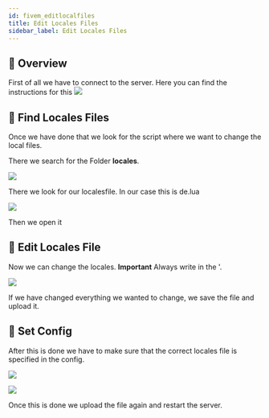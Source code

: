 ```yaml
---
id: fivem_editlocalfiles
title: Edit Locales Files
sidebar_label: Edit Locales Files
---
```


## 📔 Overview

First of all we have to connect to the server.
Here you can find the instructions for this ![](https://zap-hosting.com/guides/docs/de/gameserver_ftpaccess/)

## 📑 Find Locales Files
Once we have done that we look for the script where we want to change the local files.

There we search for the Folder **locales**.

![](https://screensaver01.zap-hosting.com/index.php/s/bJR3FfmmwTJLr6G/preview)

There we look for our localesfile. In our case this is de.lua

![](https://screensaver01.zap-hosting.com/index.php/s/z4Wm5RxjAoST4YJ/preview)

Then we open it

## 📖 Edit Locales File

Now we can change the locales.
**Important** Always write in the '.

![](https://screensaver01.zap-hosting.com/index.php/s/iiwntGrL5fqfP4g/preview)

If we have changed everything we wanted to change, we save the file and upload it.

## 🔐 Set Config

After this is done we have to make sure that the correct locales file is specified in the config.

![](https://screensaver01.zap-hosting.com/index.php/s/i7SLCBg3SGFYajR/preview)

![](https://screensaver01.zap-hosting.com/index.php/s/R5iXHnTpTY2SwLD/preview)

Once this is done we upload the file again and restart the server.


